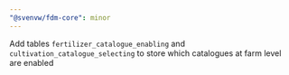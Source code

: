 ```yaml
---
"@svenvw/fdm-core": minor
---
```


Add tables `fertilizer_catalogue_enabling` and `cultivation_catalogue_selecting` to store which catalogues at farm level are enabled

